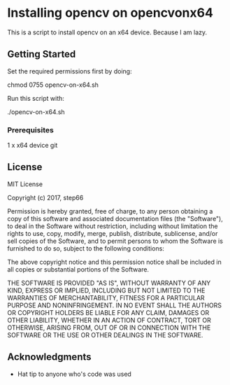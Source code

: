 # Installing opencv on opencvonx64 

This is a script to install opencv on an x64 device. Because I am lazy. 

## Getting Started

Set the required permissions first by doing: 

chmod 0755 opencv-on-x64.sh

Run this script with: 

./opencv-on-x64.sh

### Prerequisites

1 x x64 device
git

## License

MIT License

Copyright (c) 2017, step66

Permission is hereby granted, free of charge, to any person obtaining a copy
of this software and associated documentation files (the "Software"), to deal
in the Software without restriction, including without limitation the rights
to use, copy, modify, merge, publish, distribute, sublicense, and/or sell
copies of the Software, and to permit persons to whom the Software is
furnished to do so, subject to the following conditions:

The above copyright notice and this permission notice shall be included in all
copies or substantial portions of the Software.

THE SOFTWARE IS PROVIDED "AS IS", WITHOUT WARRANTY OF ANY KIND, EXPRESS OR
IMPLIED, INCLUDING BUT NOT LIMITED TO THE WARRANTIES OF MERCHANTABILITY,
FITNESS FOR A PARTICULAR PURPOSE AND NONINFRINGEMENT. IN NO EVENT SHALL THE
AUTHORS OR COPYRIGHT HOLDERS BE LIABLE FOR ANY CLAIM, DAMAGES OR OTHER
LIABILITY, WHETHER IN AN ACTION OF CONTRACT, TORT OR OTHERWISE, ARISING FROM,
OUT OF OR IN CONNECTION WITH THE SOFTWARE OR THE USE OR OTHER DEALINGS IN THE
SOFTWARE.

## Acknowledgments

* Hat tip to anyone who's code was used
